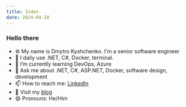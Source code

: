 ```yaml
---
title: Index
date: 2024-04-20
---
```


### Hello there

- ⚙️ My name is Dmytro Kyshchenko. I'm a senior software engineer
- 🤟 I daily use .NET, C#, Docker, terminal.
- 🌱 I’m currently learning DevOps, Azure
- 💬 Ask me about .NET, C#, ASP.NET, Docker, software design, development
- 📫 How to reach me: [LinkedIn](https://www.linkedin.com/in/dmytrokyshchenko/)
- 📜 Visit my [blog](https://exploding-kitten.com/)
- 😄 Pronouns: He/Him